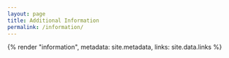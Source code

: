 ```yaml
---
layout: page
title: Additional Information
permalink: /information/
---
```


{% render "information", metadata: site.metadata, links: site.data.links %}

